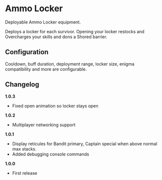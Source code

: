 # Ammo Locker

Deployable Ammo Locker equipment.

Deploys a locker for each survivor. Opening your locker restocks and Overcharges your skills and dons a Shored barrier.

## Configuration

Cooldown, buff duration, deployment range, locker size, enigma compatibility and more are configurable.

## Changelog

**1.0.3**

 * Fixed open animation so locker stays open

**1.0.2**

 * Multiplayer networking support

**1.0.1**

* Display reticules for Bandit primary, Captain special when above normal max stacks.
* Added debugging console commands

**1.0.0**

* First release
